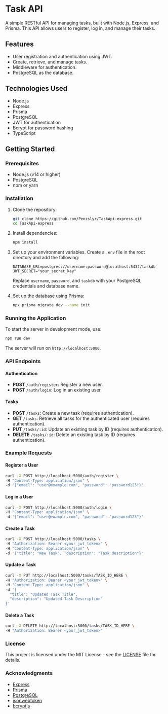 # Task API

A simple RESTful API for managing tasks, built with Node.js, Express, and Prisma. This API allows users to register, log in, and manage their tasks.

## Features

- User registration and authentication using JWT.
- Create, retrieve, and manage tasks.
- Middleware for authentication.
- PostgreSQL as the database.

## Technologies Used

- Node.js
- Express
- Prisma
- PostgreSQL
- JWT for authentication
- Bcrypt for password hashing
- TypeScript

## Getting Started

### Prerequisites

- Node.js (v14 or higher)
- PostgreSQL
- npm or yarn

### Installation

1. Clone the repository:

   ```bash
   git clone https://github.com/Penzslyr/TaskApi-express.git
   cd TaskApi-express
   ```

2. Install dependencies:

   ```bash
   npm install
   ```

3. Set up your environment variables. Create a `.env` file in the root directory and add the following:

   ```plaintext
   DATABASE_URL=postgres://username:password@localhost:5432/taskdb
   JWT_SECRET="your_secret_key"
   ```

   Replace `username`, `password`, and `taskdb` with your PostgreSQL credentials and database name.

4. Set up the database using Prisma:

   ```bash
   npx prisma migrate dev --name init
   ```

### Running the Application

To start the server in development mode, use:

```bash
npm run dev
```

The server will run on `http://localhost:5000`.

### API Endpoints

#### Authentication

- **POST** `/auth/register`: Register a new user.
- **POST** `/auth/login`: Log in an existing user.

#### Tasks

- **POST** `/tasks`: Create a new task (requires authentication).
- **GET** `/tasks`: Retrieve all tasks for the authenticated user (requires authentication).
- **PUT** `/tasks/:id`: Update an existing task by ID (requires authentication).
- **DELETE** `/tasks/:id`: Delete an existing task by ID (requires authentication).

### Example Requests

#### Register a User

```bash
curl -X POST http://localhost:5000/auth/register \
-H "Content-Type: application/json" \
-d '{"email": "user@example.com", "password": "password123"}'
```

#### Log in a User

```bash
curl -X POST http://localhost:5000/auth/login \
-H "Content-Type: application/json" \
-d '{"email": "user@example.com", "password": "password123"}'
```

#### Create a Task

```bash
curl -X POST http://localhost:5000/tasks \
-H "Authorization: Bearer <your_jwt_token>" \
-H "Content-Type: application/json" \
-d '{"title": "New Task", "description": "Task description"}'
```

#### Update a Task

```bash
curl -X PUT http://localhost:5000/tasks/TASK_ID_HERE \
-H "Authorization: Bearer <your_jwt_token>" \
-H "Content-Type: application/json" \
-d '{
  "title": "Updated Task Title",
  "description": "Updated Task Description"
}'
```

#### Delete a Task

```bash
curl -X DELETE http://localhost:5000/tasks/TASK_ID_HERE \
-H "Authorization: Bearer <your_jwt_token>"
```

### License

This project is licensed under the MIT License - see the [LICENSE](LICENSE) file for details.

### Acknowledgments

- [Express](https://expressjs.com/)
- [Prisma](https://www.prisma.io/)
- [PostgreSQL](https://www.postgresql.org/)
- [jsonwebtoken](https://www.npmjs.com/package/jsonwebtoken)
- [bcryptjs](https://www.npmjs.com/package/bcryptjs)
